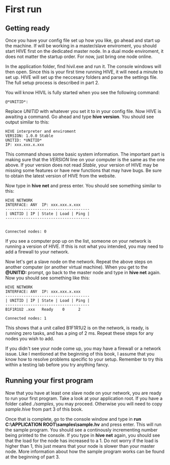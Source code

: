 # First run
## Getting ready
Once you have your config file set up how you like, go ahead and start up the machine. If will be working in a master/slave enviroment, you should start HIVE first on the dedicated master node. In a dual mode enviroment, it does not matter the startup order. For now, just bring one node online.

In the application folder, find hivil.exe and run it. The console windows will then open. Since this is your first time running HIVE, it will need a minute to set up. HIVE will set up the neccesary folders and parse the settings file. The full setup process is described in part 2.

You will know HIVIL is fully started when you see the following command:

    @*UNITID*: 
    
Replace *UNITID* with whatever you set it to in your config file. Now HIVE is awaiting a command. Go ahead and type **hive version**. You should see output similar to this:

    HIVE interpreter and enviroment
    VERSION: 1.0.0 Stable
    UNITID: *UNITID*
    IP: xxx.xxx.x.xxx
    
This command shows some basic system information. The important part is making sure that the *VERSION* line on your computer is the same as the one above. If your version does not read *Stable*, your version of HIVE may be missing some features or have new functions that may have bugs. Be sure to obtain the latest version of HIVE from the website.

Now type in **hive net** and press enter. You should see something similar to this:

    HIVE NETWORK
    INTERFACE: ANY  IP: xxx.xxx.x.xxx
    -------------------------------------
    | UNITID | IP | State | Load | Ping |
    -------------------------------------
    
    
    Connected nodes: 0
    
If you see a computer pop up on the list, someone on your network is running a version of HIVE. If this is not what you intended, you may need to add a firewall to your network.

Now let's get a slave node on the network. Repeat the above steps on another computer (or another virtual machine). When you get to the **@UNITID:** prompt, go back to the master node and type in **hive net** again. Now you should see something like this:

    HIVE NETWORK
    INTERFACE: ANY  IP: xxx.xxx.x.xxx
    -------------------------------------
    | UNITID | IP | State | Load | Ping |
    -------------------------------------
    B1F1R1U2 .xxx   Ready    0      2
    
    Connected nodes: 1
    
This shows that a unit called B1F1R1U2 is on the network, is ready, is running zero tasks, and has a ping of 2 ms. Repeat these steps for any nodes you wish to add.

If you didn't see your node come up, you may have a firewall or a network issue. Like I mentioned at the beginning of this book, I assume that you know how to resolve problems specific to your setup. Remember to try this within a testing lab before you try anything fancy.

## Running your first program

Now that you have at least one slave node on your network, you are ready to run your first program. Take a look at your application root. If you have a folder called *./samples*, you may proceed. Otherwise you will need to copy *sample.hive* from part 3 of this book.

Once that is complete, go to the console window and type in **run C:\APPLICATION ROOT\samples\sample.hv** and press enter. This will run the sample program. You should see a continously incrementing number being printed to the console. If you type in **hive net** again, you should see that the load for the node has increased to a 1. Do not worry if the load is higher than 1, this just means that your node is slower than your master node. More information about how the sample program works can be found at the beginning of part 3.